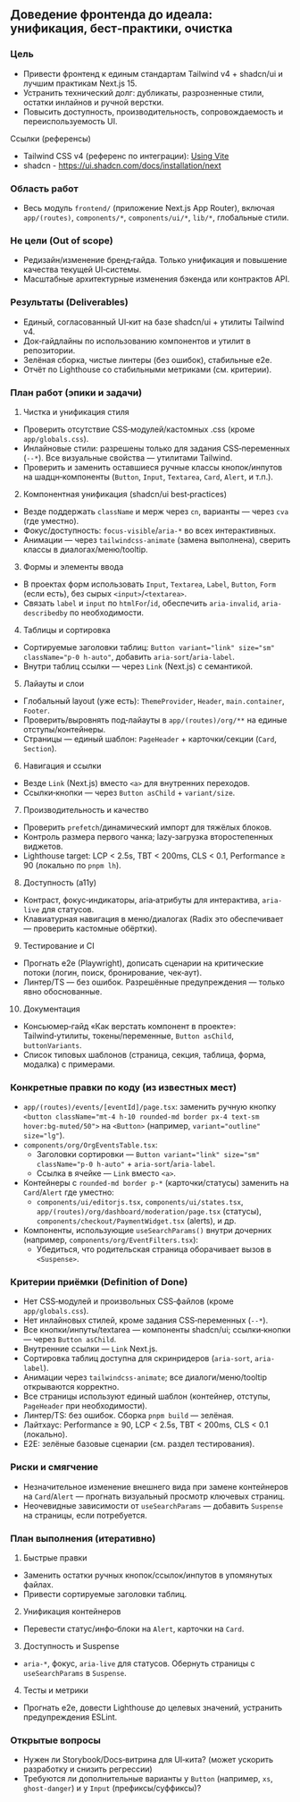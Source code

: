 ## Доведение фронтенда до идеала: унификация, бест‑практики, очистка

### Цель

- Привести фронтенд к единым стандартам Tailwind v4 + shadcn/ui и лучшим практикам Next.js 15.
- Устранить технический долг: дубликаты, разрозненные стили, остатки инлайнов и ручной верстки.
- Повысить доступность, производительность, сопровождаемость и переиспользуемость UI.

Ссылки (референсы)
- Tailwind CSS v4 (референс по интеграции): [Using Vite](https://tailwindcss.com/docs/installation/using-vite)
- shadcn - https://ui.shadcn.com/docs/installation/next 

### Область работ

- Весь модуль `frontend/` (приложение Next.js App Router), включая `app/(routes)`, `components/*`, `components/ui/*`, `lib/*`, глобальные стили.

### Не цели (Out of scope)

- Редизайн/изменение бренд‑гайда. Только унификация и повышение качества текущей UI‑системы.
- Масштабные архитектурные изменения бэкенда или контрактов API.

### Результаты (Deliverables)

- Единый, согласованный UI‑кит на базе shadcn/ui + утилиты Tailwind v4.
- Док‑гайдлайны по использованию компонентов и утилит в репозитории.
- Зелёная сборка, чистые линтеры (без ошибок), стабильные e2e.
- Отчёт по Lighthouse со стабильными метриками (см. критерии).

### План работ (эпики и задачи)

1) Чистка и унификация стиля
- Проверить отсутствие CSS‑модулей/кастомных .css (кроме `app/globals.css`).
- Инлайновые стили: разрешены только для задания CSS‑переменных (`--*`). Все визуальные свойства — утилитами Tailwind.
- Проверить и заменить оставшиеся ручные классы кнопок/инпутов на шадцн‑компоненты (`Button`, `Input`, `Textarea`, `Card`, `Alert`, и т.п.).

2) Компонентная унификация (shadcn/ui best‑practices)
- Везде поддержать `className` и мерж через `cn`, варианты — через `cva` (где уместно).
- Фокус/доступность: `focus-visible`/`aria-*` во всех интерактивных.
- Анимации — через `tailwindcss-animate` (замена выполнена), сверить классы в диалогах/меню/tooltip.

3) Формы и элементы ввода
- В проектах форм использовать `Input`, `Textarea`, `Label`, `Button`, `Form` (если есть), без сырых `<input>`/`<textarea>`.
- Связать `label` и `input` по `htmlFor`/`id`, обеспечить `aria-invalid`, `aria-describedby` по необходимости.

4) Таблицы и сортировка
- Сортируемые заголовки таблиц: `Button variant="link" size="sm" className="p-0 h-auto"`, добавить `aria-sort`/`aria-label`.
- Внутри таблиц ссылки — через `Link` (Next.js) с семантикой.

5) Лайауты и слои
- Глобальный layout (уже есть): `ThemeProvider`, `Header`, `main.container`, `Footer`.
- Проверить/выровнять под‑лайауты в `app/(routes)/org/**` на единые отступы/контейнеры.
- Страницы — единый шаблон: `PageHeader` + карточки/секции (`Card`, `Section`).

6) Навигация и ссылки
- Везде `Link` (Next.js) вместо `<a>` для внутренних переходов.
- Ссылки‑кнопки — через `Button asChild` + `variant/size`.

7) Производительность и качество
- Проверить `prefetch`/динамический импорт для тяжёлых блоков.
- Контроль размера первого чанка; lazy‑загрузка второстепенных виджетов.
- Lighthouse target: LCP < 2.5s, TBT < 200ms, CLS < 0.1, Performance ≥ 90 (локально по `pnpm lh`).

8) Доступность (a11y)
- Контраст, фокус‑индикаторы, aria‑атрибуты для интерактива, `aria-live` для статусов.
- Клавиатурная навигация в меню/диалогах (Radix это обеспечивает — проверить кастомные обёртки).

9) Тестирование и CI
- Прогнать e2e (Playwright), дописать сценарии на критические потоки (логин, поиск, бронирование, чек‑аут).
- Линтер/TS — без ошибок. Разрешённые предупреждения — только явно обоснованные.

10) Документация
- Консьюмер‑гайд «Как верстать компонент в проекте»: Tailwind‑утилиты, токены/переменные, `Button asChild`, `buttonVariants`.
- Список типовых шаблонов (страница, секция, таблица, форма, модалка) с примерами.

### Конкретные правки по коду (из известных мест)

- `app/(routes)/events/[eventId]/page.tsx`: заменить ручную кнопку `<button className="mt-4 h-10 rounded-md border px-4 text-sm hover:bg-muted/50">` на `<Button>` (например, `variant="outline" size="lg"`).
- `components/org/OrgEventsTable.tsx`:
  - Заголовки сортировки — `Button variant="link" size="sm" className="p-0 h-auto"` + `aria-sort`/`aria-label`.
  - Ссылка в ячейке — `Link` вместо `<a>`.
- Контейнеры с `rounded-md border p-*` (карточки/статусы) заменить на `Card`/`Alert` где уместно:
  - `components/ui/editorjs.tsx`, `components/ui/states.tsx`, `app/(routes)/org/dashboard/moderation/page.tsx` (статусы), `components/checkout/PaymentWidget.tsx` (alerts), и др.
- Компоненты, использующие `useSearchParams()` внутри дочерних (например, `components/org/EventFilters.tsx`):
  - Убедиться, что родительская страница оборачивает вызов в `<Suspense>`.

### Критерии приёмки (Definition of Done)

- Нет CSS‑модулей и произвольных CSS‑файлов (кроме `app/globals.css`).
- Нет инлайновых стилей, кроме задания CSS‑переменных (`--*`).
- Все кнопки/инпуты/textarea — компоненты shadcn/ui; ссылки‑кнопки — через `Button asChild`.
- Внутренние ссылки — `Link` Next.js. 
- Сортировка таблиц доступна для скринридеров (`aria-sort`, `aria-label`).
- Анимации через `tailwindcss-animate`; все диалоги/меню/tooltip открываются корректно.
- Все страницы используют единый шаблон (контейнер, отступы, `PageHeader` при необходимости).
- Линтер/TS: без ошибок. Сборка `pnpm build` — зелёная.
- Лайтхаус: Performance ≥ 90, LCP < 2.5s, TBT < 200ms, CLS < 0.1 (локально).
- E2E: зелёные базовые сценарии (см. раздел тестирования).

### Риски и смягчение

- Незначительное изменение внешнего вида при замене контейнеров на `Card`/`Alert` — прогнать визуальный просмотр ключевых страниц.
- Неочевидные зависимости от `useSearchParams` — добавить `Suspense` на страницы, если потребуется.

### План выполнения (итеративно)

1. Быстрые правки 
- Заменить остатки ручных кнопок/ссылок/инпутов в упомянутых файлах. 
- Привести сортируемые заголовки таблиц.

2. Унификация контейнеров 
- Перевести статус/инфо‑блоки на `Alert`, карточки на `Card`.

3. Доступность и Suspense 
- `aria-*`, фокус, `aria-live` для статусов. Обернуть страницы с `useSearchParams` в `Suspense`.

4. Тесты и метрики 
- Прогнать e2e, довести Lighthouse до целевых значений, устранить предупреждения ESLint.


### Открытые вопросы

- Нужен ли Storybook/Docs‑витрина для UI‑кита? (может ускорить разработку и снизить регрессии)
- Требуются ли дополнительные варианты у `Button` (например, `xs`, `ghost-danger`) и у `Input` (префиксы/суффиксы)?


